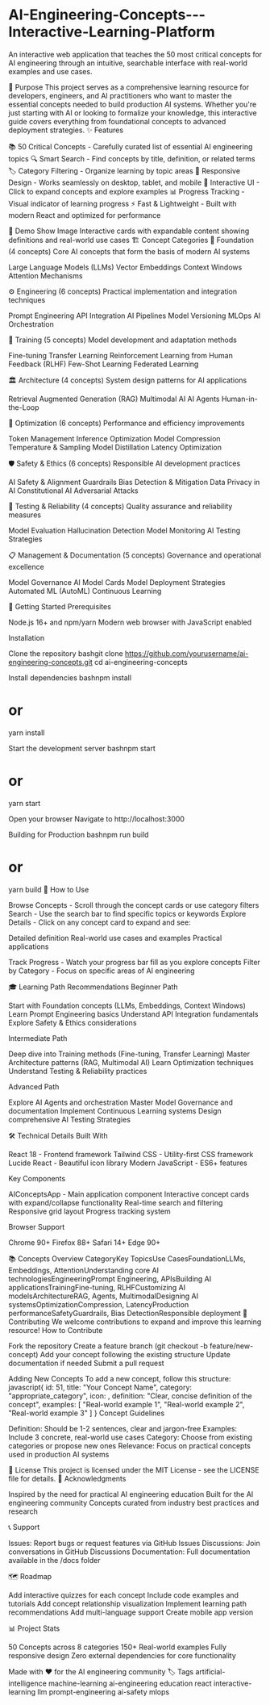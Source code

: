 # AI-Engineering-Concepts---Interactive-Learning-Platform
An interactive web application that teaches the 50 most critical concepts for AI engineering through an intuitive, searchable interface with real-world examples and use cases.

🎯 Purpose
This project serves as a comprehensive learning resource for developers, engineers, and AI practitioners who want to master the essential concepts needed to build production AI systems. Whether you're just starting with AI or looking to formalize your knowledge, this interactive guide covers everything from foundational concepts to advanced deployment strategies.
✨ Features

📚 50 Critical Concepts - Carefully curated list of essential AI engineering topics
🔍 Smart Search - Find concepts by title, definition, or related terms
🏷️ Category Filtering - Organize learning by topic areas
📱 Responsive Design - Works seamlessly on desktop, tablet, and mobile
🎨 Interactive UI - Click to expand concepts and explore examples
📊 Progress Tracking - Visual indicator of learning progress
⚡ Fast & Lightweight - Built with modern React and optimized for performance

🎨 Demo
Show Image
Interactive cards with expandable content showing definitions and real-world use cases
🏗️ Concept Categories
🧠 Foundation (4 concepts)
Core AI concepts that form the basis of modern AI systems

Large Language Models (LLMs)
Vector Embeddings
Context Windows
Attention Mechanisms

⚙️ Engineering (6 concepts)
Practical implementation and integration techniques

Prompt Engineering
API Integration
AI Pipelines
Model Versioning
MLOps
AI Orchestration

🎯 Training (5 concepts)
Model development and adaptation methods

Fine-tuning
Transfer Learning
Reinforcement Learning from Human Feedback (RLHF)
Few-Shot Learning
Federated Learning

🏛️ Architecture (4 concepts)
System design patterns for AI applications

Retrieval Augmented Generation (RAG)
Multimodal AI
AI Agents
Human-in-the-Loop

🚀 Optimization (6 concepts)
Performance and efficiency improvements

Token Management
Inference Optimization
Model Compression
Temperature & Sampling
Model Distillation
Latency Optimization

🛡️ Safety & Ethics (6 concepts)
Responsible AI development practices

AI Safety & Alignment
Guardrails
Bias Detection & Mitigation
Data Privacy in AI
Constitutional AI
Adversarial Attacks

🧪 Testing & Reliability (4 concepts)
Quality assurance and reliability measures

Model Evaluation
Hallucination Detection
Model Monitoring
AI Testing Strategies

📋 Management & Documentation (5 concepts)
Governance and operational excellence

Model Governance
AI Model Cards
Model Deployment Strategies
Automated ML (AutoML)
Continuous Learning

🚀 Getting Started
Prerequisites

Node.js 16+ and npm/yarn
Modern web browser with JavaScript enabled

Installation

Clone the repository
bashgit clone https://github.com/yourusername/ai-engineering-concepts.git
cd ai-engineering-concepts

Install dependencies
bashnpm install
# or
yarn install

Start the development server
bashnpm start
# or
yarn start

Open your browser
Navigate to http://localhost:3000

Building for Production
bashnpm run build
# or
yarn build
📖 How to Use

Browse Concepts - Scroll through the concept cards or use category filters
Search - Use the search bar to find specific topics or keywords
Explore Details - Click on any concept card to expand and see:

Detailed definition
Real-world use cases and examples
Practical applications


Track Progress - Watch your progress bar fill as you explore concepts
Filter by Category - Focus on specific areas of AI engineering

🎓 Learning Path Recommendations
Beginner Path

Start with Foundation concepts (LLMs, Embeddings, Context Windows)
Learn Prompt Engineering basics
Understand API Integration fundamentals
Explore Safety & Ethics considerations

Intermediate Path

Deep dive into Training methods (Fine-tuning, Transfer Learning)
Master Architecture patterns (RAG, Multimodal AI)
Learn Optimization techniques
Understand Testing & Reliability practices

Advanced Path

Explore AI Agents and orchestration
Master Model Governance and documentation
Implement Continuous Learning systems
Design comprehensive AI Testing Strategies

🛠️ Technical Details
Built With

React 18 - Frontend framework
Tailwind CSS - Utility-first CSS framework
Lucide React - Beautiful icon library
Modern JavaScript - ES6+ features

Key Components

AIConceptsApp - Main application component
Interactive concept cards with expand/collapse functionality
Real-time search and filtering
Responsive grid layout
Progress tracking system

Browser Support

Chrome 90+
Firefox 88+
Safari 14+
Edge 90+

📚 Concepts Overview
CategoryKey TopicsUse CasesFoundationLLMs, Embeddings, AttentionUnderstanding core AI technologiesEngineeringPrompt Engineering, APIsBuilding AI applicationsTrainingFine-tuning, RLHFCustomizing AI modelsArchitectureRAG, Agents, MultimodalDesigning AI systemsOptimizationCompression, LatencyProduction performanceSafetyGuardrails, Bias DetectionResponsible deployment
🤝 Contributing
We welcome contributions to expand and improve this learning resource!
How to Contribute

Fork the repository
Create a feature branch (git checkout -b feature/new-concept)
Add your concept following the existing structure
Update documentation if needed
Submit a pull request

Adding New Concepts
To add a new concept, follow this structure:
javascript{
  id: 51,
  title: "Your Concept Name",
  category: "appropriate_category",
  icon: <IconComponent className="w-5 h-5" />,
  definition: "Clear, concise definition of the concept",
  examples: [
    "Real-world example 1",
    "Real-world example 2",
    "Real-world example 3"
  ]
}
Concept Guidelines

Definition: Should be 1-2 sentences, clear and jargon-free
Examples: Include 3 concrete, real-world use cases
Category: Choose from existing categories or propose new ones
Relevance: Focus on practical concepts used in production AI systems

📄 License
This project is licensed under the MIT License - see the LICENSE file for details.
🙏 Acknowledgments

Inspired by the need for practical AI engineering education
Built for the AI engineering community
Concepts curated from industry best practices and research

📞 Support

Issues: Report bugs or request features via GitHub Issues
Discussions: Join conversations in GitHub Discussions
Documentation: Full documentation available in the /docs folder

🗺️ Roadmap

 Add interactive quizzes for each concept
 Include code examples and tutorials
 Add concept relationship visualization
 Implement learning path recommendations
 Add multi-language support
 Create mobile app version

📊 Project Stats

50 Concepts across 8 categories
150+ Real-world examples
Fully responsive design
Zero external dependencies for core functionality


Made with ❤️ for the AI engineering community
🏷️ Tags
artificial-intelligence machine-learning ai-engineering education react interactive-learning llm prompt-engineering ai-safety mlops
